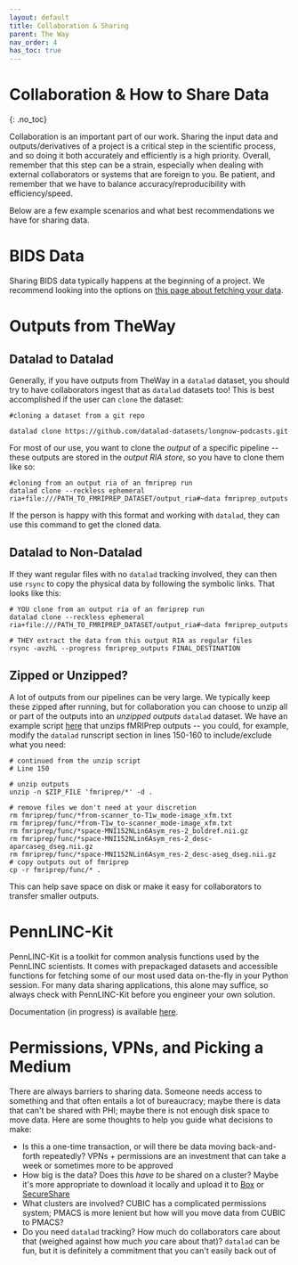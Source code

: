 ```yaml
---
layout: default
title: Collaboration & Sharing
parent: The Way
nav_order: 4
has_toc: true
---
```


# Collaboration & How to Share Data
{: .no_toc}

Collaboration is an important part of our work. Sharing the input data and outputs/derivatives of a project is a critical step in the scientific process, and so doing it both accurately and efficiently is a high priority. Overall, remember that this step can be a strain, especially when dealing with external collaborators or systems that are foreign to you. Be patient, and remember that we have to balance accuracy/reproducibility with efficiency/speed.

Below are a few example scenarios and what best recommendations we have for sharing data.

# BIDS Data

Sharing BIDS data typically happens at the beginning of a project. We recommend looking into the options on [this page about fetching your data](/docs/TheWay/FetchingYourData#FetchingYourData).

# Outputs from TheWay

## Datalad to Datalad
Generally, if you have outputs from TheWay in a `datalad` dataset, you should try to have collaborators ingest that as `datalad` datasets too! This is best accomplished if the user can `clone` the dataset:

```shell
#cloning a dataset from a git repo

datalad clone https://github.com/datalad-datasets/longnow-podcasts.git
```

For most of our use, you want to clone the _output_ of a specific pipeline -- these outputs are stored in the _output RIA store_, so you have to clone them like so:

```shell
#cloning from an output ria of an fmriprep run
datalad clone --reckless ephemeral ria+file:///PATH_TO_FMRIPREP_DATASET/output_ria#~data fmriprep_outputs
```

If the person is happy with this format and working with `datalad`, they can use this command to get the cloned data. 

## Datalad to Non-Datalad

If they want regular files with no `datalad` tracking involved, they can then use `rsync` to copy the physical data by following the symbolic links. That looks like this:

```shell
# YOU clone from an output ria of an fmriprep run
datalad clone --reckless ephemeral ria+file:///PATH_TO_FMRIPREP_DATASET/output_ria#~data fmriprep_outputs

# THEY extract the data from this output RIA as regular files
rsync -avzhL --progress fmriprep_outputs FINAL_DESTINATION
```

## Zipped or Unzipped?

A lot of outputs from our pipelines can be very large. We typically keep these zipped after running, but for collaboration you can choose to unzip all or part of the outputs into an _unzipped outputs_ `datalad` dataset. We have an example script [here](https://github.com/PennLINC/TheWay/blob/main/scripts/cubic/bootstrap-unzip-fmriprep.sh) that unzips fMRIPrep outputs -- you could, for example, modify the `datalad` runscript section in lines 150-160 to include/exclude what you need:

```shell
# continued from the unzip script
# Line 150

# unzip outputs
unzip -n $ZIP_FILE 'fmriprep/*' -d .

# remove files we don't need at your discretion
rm fmriprep/func/*from-scanner_to-T1w_mode-image_xfm.txt
rm fmriprep/func/*from-T1w_to-scanner_mode-image_xfm.txt
rm fmriprep/func/*space-MNI152NLin6Asym_res-2_boldref.nii.gz
rm fmriprep/func/*space-MNI152NLin6Asym_res-2_desc-aparcaseg_dseg.nii.gz
rm fmriprep/func/*space-MNI152NLin6Asym_res-2_desc-aseg_dseg.nii.gz
# copy outputs out of fmriprep
cp -r fmriprep/func/* .
```

This can help save space on disk or make it easy for collaborators to transfer smaller outputs.

# PennLINC-Kit

PennLINC-Kit is a toolkit for common analysis functions used by the PennLINC scientists. It comes with prepackaged datasets and accessible functions for fetching some of our most used data on-the-fly in your Python session. For many data sharing applications, this alone may suffice, so always check with PennLINC-Kit before you engineer your own solution.

Documentation (in progress) is available [here](https://pennlinc-kit.readthedocs.io/en/latest/#).

# Permissions, VPNs, and Picking a Medium

There are always barriers to sharing data. Someone needs access to something and that often entails a lot of bureaucracy; maybe there is data that can't be shared with PHI; maybe there is not enough disk space to move data. Here are some thoughts to help you guide what decisions to make:

- Is this a one-time transaction, or will there be data moving back-and-forth repeatedly? VPNs + permissions are an investment that can take a week or sometimes more to be approved
- How big is the data? Does this _have to_ be shared on a cluster? Maybe it's more appropriate to download it locally and upload it to [Box](https://www.isc.upenn.edu/pennbox) or [SecureShare](https://www.isc.upenn.edu/security/secure-share)
- What clusters are involved? CUBIC has a complicated permissions system; PMACS is more lenient but how will you move data from CUBIC to PMACS?
- Do you need `datalad` tracking? How much do collaborators care about that (weighed against how much _you_ care about that)? `datalad` can be fun, but it is definitely a commitment that you can't easily back out of